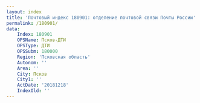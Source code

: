 ```yaml
---
layout: index
title: 'Почтовый индекс 180901: отделение почтовой связи Почты России'
permalink: /180901/
data:
    Index: 180901
    OPSName: Псков-ДТИ
    OPSType: ДТИ
    OPSSubm: 180000
    Region: 'Псковская область'
    Autonom: ''
    Area: ''
    City: Псков
    City1: ''
    ActDate: '20181218'
    IndexOld: ''
---
```

